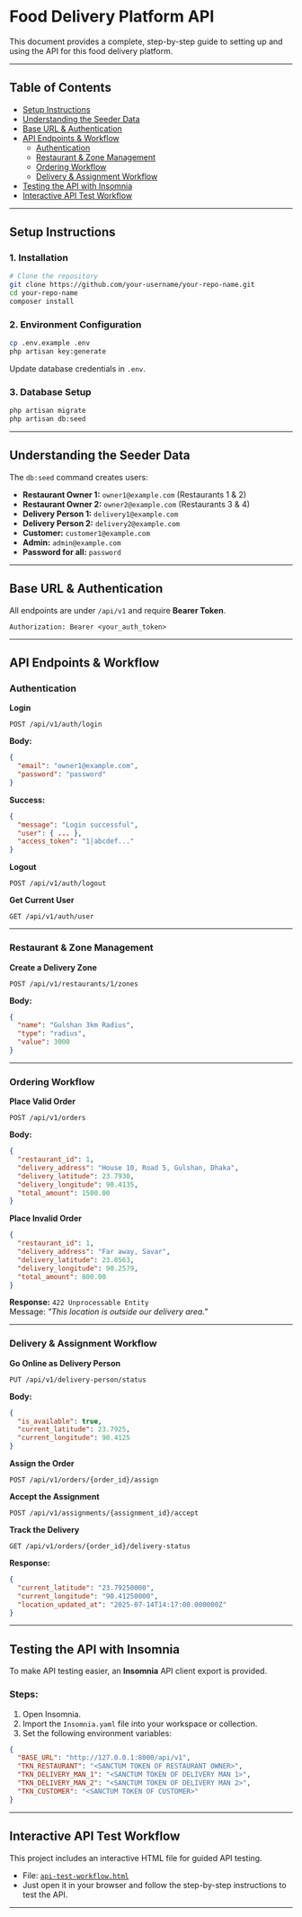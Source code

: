 
# Food Delivery Platform API

This document provides a complete, step-by-step guide to setting up and using the API for this food delivery platform.

---

## Table of Contents

- [Setup Instructions](#setup-instructions)  
- [Understanding the Seeder Data](#understanding-the-seeder-data)  
- [Base URL & Authentication](#base-url--authentication)  
- [API Endpoints & Workflow](#api-endpoints--workflow)  
  - [Authentication](#authentication)  
  - [Restaurant & Zone Management](#restaurant--zone-management)  
  - [Ordering Workflow](#ordering-workflow)  
  - [Delivery & Assignment Workflow](#delivery--assignment-workflow)  
- [Testing the API with Insomnia](#testing-the-api-with-insomnia)
- [Interactive API Test Workflow](#interactive-api-test-workflow)

---

## Setup Instructions

### 1. Installation

```bash
# Clone the repository
git clone https://github.com/your-username/your-repo-name.git
cd your-repo-name
composer install
```

### 2. Environment Configuration

```bash
cp .env.example .env
php artisan key:generate
```

Update database credentials in `.env`.

### 3. Database Setup

```bash
php artisan migrate
php artisan db:seed
```

---

## Understanding the Seeder Data

The `db:seed` command creates users:

- **Restaurant Owner 1:** `owner1@example.com` (Restaurants 1 & 2)  
- **Restaurant Owner 2:** `owner2@example.com` (Restaurants 3 & 4)  
- **Delivery Person 1:** `delivery1@example.com`  
- **Delivery Person 2:** `delivery2@example.com`  
- **Customer:** `customer1@example.com`  
- **Admin:** `admin@example.com`  
- **Password for all:** `password`  

---

## Base URL & Authentication

All endpoints are under `/api/v1` and require **Bearer Token**.

```http
Authorization: Bearer <your_auth_token>
```

---

## API Endpoints & Workflow

### Authentication

**Login**

```http
POST /api/v1/auth/login
```

**Body:**

```json
{
  "email": "owner1@example.com",
  "password": "password"
}
```

**Success:**

```json
{
  "message": "Login successful",
  "user": { ... },
  "access_token": "1|abcdef..."
}
```

**Logout**

```http
POST /api/v1/auth/logout
```

**Get Current User**

```http
GET /api/v1/auth/user
```

---

### Restaurant & Zone Management

**Create a Delivery Zone**

```http
POST /api/v1/restaurants/1/zones
```

**Body:**

```json
{
  "name": "Gulshan 3km Radius",
  "type": "radius",
  "value": 3000
}
```

---

### Ordering Workflow

**Place Valid Order**

```http
POST /api/v1/orders
```

**Body:**

```json
{
  "restaurant_id": 1,
  "delivery_address": "House 10, Road 5, Gulshan, Dhaka",
  "delivery_latitude": 23.7930,
  "delivery_longitude": 90.4135,
  "total_amount": 1500.00
}
```

**Place Invalid Order**

```json
{
  "restaurant_id": 1,
  "delivery_address": "Far away, Savar",
  "delivery_latitude": 23.8563,
  "delivery_longitude": 90.2579,
  "total_amount": 800.00
}
```

**Response:** `422 Unprocessable Entity`  
Message: _"This location is outside our delivery area."_

---

### Delivery & Assignment Workflow

**Go Online as Delivery Person**

```http
PUT /api/v1/delivery-person/status
```

**Body:**

```json
{
  "is_available": true,
  "current_latitude": 23.7925,
  "current_longitude": 90.4125
}
```

**Assign the Order**

```http
POST /api/v1/orders/{order_id}/assign
```

**Accept the Assignment**

```http
POST /api/v1/assignments/{assignment_id}/accept
```

**Track the Delivery**

```http
GET /api/v1/orders/{order_id}/delivery-status
```

**Response:**

```json
{
  "current_latitude": "23.79250000",
  "current_longitude": "90.41250000",
  "location_updated_at": "2025-07-14T14:17:00.000000Z"
}
```

---

## Testing the API with Insomnia

To make API testing easier, an **Insomnia** API client export is provided.

### Steps:

1. Open Insomnia.
2. Import the `Insomnia.yaml` file into your workspace or collection.
3. Set the following environment variables:

```json
{
  "BASE_URL": "http://127.0.0.1:8000/api/v1",
  "TKN_RESTAURANT": "<SANCTUM TOKEN OF RESTAURANT OWNER>",
  "TKN_DELIVERY_MAN_1": "<SANCTUM TOKEN OF DELIVERY MAN 1>",
  "TKN_DELIVERY_MAN_2": "<SANCTUM TOKEN OF DELIVERY MAN 2>",
  "TKN_CUSTOMER": "<SANCTUM TOKEN OF CUSTOMER>"
}
```

---

## Interactive API Test Workflow

This project includes an interactive HTML file for guided API testing.

- File: [`api-test-workflow.html`](#interactive-api-test-workflow)
- Just open it in your browser and follow the step-by-step instructions to test the API.

---
